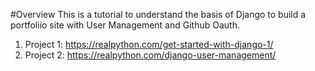 #Overview 
This is a tutorial to understand the basis of Django to build a portfoliio site with User Management and Github Oauth.

1. Project 1: 
https://realpython.com/get-started-with-django-1/
2. Project 2:
https://realpython.com/django-user-management/
